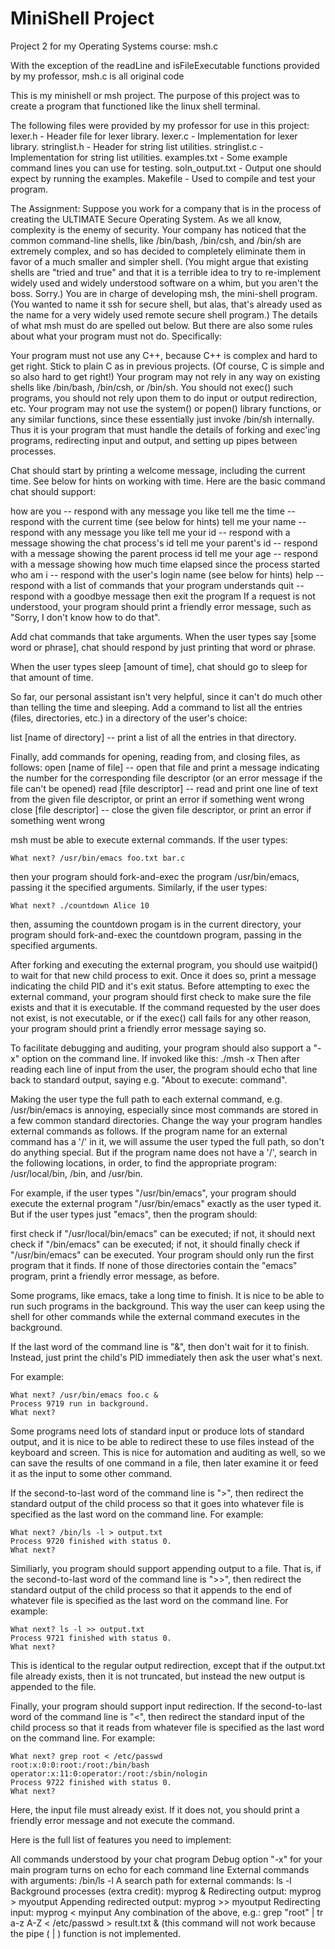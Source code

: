# MiniShell Project
Project 2 for my Operating Systems course: msh.c

With the exception of the readLine and isFileExecutable functions provided by my professor, msh.c is all original code

This is my minishell or msh project.
The purpose of this project was to create a program that functioned like the linux shell terminal.

The following files were provided by my professor for use in this project:
lexer.h - Header file for lexer library.
lexer.c - Implementation for lexer library.
stringlist.h - Header for string list utilities.
stringlist.c - Implementation for string list utilities.
examples.txt - Some example command lines you can use for testing.
soln_output.txt - Output one should expect by running the examples.
Makefile - Used to compile and test your program.

The Assignment:
Suppose you work for a company that is in the process of creating the ULTIMATE Secure Operating System. As we all know, complexity is the enemy of security. Your company has noticed that the common command-line shells, like /bin/bash, /bin/csh, and /bin/sh are extremely complex, and so has decided to completely eliminate them in favor of a much smaller and simpler shell. (You might argue that existing shells are "tried and true" and that it is a terrible idea to try to re-implement widely used and widely understood software on a whim, but you aren't the boss. Sorry.) You are in charge of developing msh, the mini-shell program. (You wanted to name it ssh for secure shell, but alas, that's already used as the name for a very widely used remote secure shell program.) The details of what msh must do are spelled out below. But there are also some rules about what your program must not do. Specifically:

Your program must not use any C++, because C++ is complex and hard to get right. Stick to plain C as in previous projects. (Of course, C is simple and so also hard to get right!)
Your program may not rely in any way on existing shells like /bin/bash, /bin/csh, or /bin/sh. You should not exec() such programs, you should not rely upon them to do input or output redirection, etc.
Your program may not use the system() or popen() library functions, or any similar functions, since these essentially just invoke /bin/sh internally.
Thus it is your program that must handle the details of forking and exec'ing programs, redirecting input and output, and setting up pipes between processes.

Chat should start by printing a welcome message, including the current time. See below for hints on working with time. Here are the basic command chat should support:

how are you -- respond with any message you like
tell me the time -- respond with the current time (see below for hints)
tell me your name -- respond with any message you like
tell me your id -- respond with a message showing the chat process's id
tell me your parent's id -- respond with a message showing the parent process id
tell me your age -- respond with a message showing how much time elapsed since the process started
who am i -- respond with the user's login name (see below for hints)
help -- respond with a list of commands that your program understands
quit -- respond with a goodbye message then exit the program
If a request is not understood, your program should print a friendly error message, such as "Sorry, I don't know how to do that".

Add chat commands that take arguments. When the user types say [some word or phrase], chat should respond by just printing that word or phrase.

When the user types sleep [amount of time], chat should go to sleep for that amount of time.

So far, our personal assistant isn't very helpful, since it can't do much other than telling the time and sleeping. Add a command to list all the entries (files, directories, etc.) in a directory of the user's choice:

list [name of directory] -- print a list of all the entries in that directory.

Finally, add commands for opening, reading from, and closing files, as follows:
open [name of file] -- open that file and print a message indicating the number for the corresponding file descriptor (or an error message if the file can't be opened)
read [file descriptor] -- read and print one line of text from the given file descriptor, or print an error if something went wrong
close [file descriptor] -- close the given file descriptor, or print an error if something went wrong


msh must be able to execute external commands. If the user types:

    What next? /usr/bin/emacs foo.txt bar.c
then your program should fork-and-exec the program /usr/bin/emacs, passing it the specified arguments. Similarly, if the user types:

    What next? ./countdown Alice 10
then, assuming the countdown progam is in the current directory, your program should fork-and-exec the countdown program, passing in the specified arguments.

After forking and executing the external program, you should use waitpid() to wait for that new child process to exit. Once it does so, print a message indicating the child PID and it's exit status.
Before attempting to exec the external command, your program should first check to make sure the file exists and that it is executable. 
If the command requested by the user does not exist, is not executable, or if the exec() call fails for any other reason, your program should print a friendly error message saying so.

To facilitate debugging and auditing, your program should also support a "-x" option on the command line. If invoked like this:
./msh -x
Then after reading each line of input from the user, the program should echo that line back to standard output, saying e.g. "About to execute: command".


Making the user type the full path to each external command, e.g. /usr/bin/emacs is annoying, especially since most commands are stored in a few common standard directories. Change the way your program handles external commands as follows. If the program name for an external command has a '/' in it, we will assume the user typed the full path, so don't do anything special. But if the program name does not have a '/', search in the following locations, in order, to find the appropriate program: /usr/local/bin, /bin, and /usr/bin.

For example, if the user types "/usr/bin/emacs", your program should execute the external program "/usr/bin/emacs" exactly as the user typed it. But if the user types just "emacs", then the program should:

first check if "/usr/local/bin/emacs" can be executed;
if not, it should next check if "/bin/emacs" can be executed;
if not, it should finally check if "/usr/bin/emacs" can be executed.
Your program should only run the first program that it finds. If none of those directories contain the "emacs" program, print a friendly error message, as before.


Some programs, like emacs, take a long time to finish. It is nice to be able to run such programs in the background. This way the user can keep using the shell for other commands while the external command executes in the background.

If the last word of the command line is "&", then don't wait for it to finish. Instead, just print the child's PID immediately then ask the user what's next.

For example:

    What next? /usr/bin/emacs foo.c &
    Process 9719 run in background.
    What next?

Some programs need lots of standard input or produce lots of standard output, and it is nice to be able to redirect these to use files instead of the keyboard and screen. This is nice for automation and auditing as well, so we can save the results of one command in a file, then later examine it or feed it as the input to some other command.

If the second-to-last word of the command line is ">", then redirect the standard output of the child process so that it goes into whatever file is specified as the last word on the command line. For example:

    What next? /bin/ls -l > output.txt
    Process 9720 finished with status 0.
    What next?
    
Similiarly, you program should support appending output to a file. That is, if the second-to-last word of the command line is ">>", then redirect the standard output of the child process so that it appends to the end of whatever file is specified as the last word on the command line. For example:

    What next? ls -l >> output.txt
    Process 9721 finished with status 0.
    What next?
This is identical to the regular output redirection, except that if the output.txt file already exists, then it is not truncated, but instead the new output is appended to the file. 

Finally, your program should support input redirection. If the second-to-last word of the command line is "<", then redirect the standard input of the child process so that it reads from whatever file is specified as the last word on the command line. For example:

    What next? grep root < /etc/passwd
    root:x:0:0:root:/root:/bin/bash
    operator:x:11:0:operator:/root:/sbin/nologin
    Process 9722 finished with status 0.
    What next?
Here, the input file must already exist. If it does not, you should print a friendly error message and not execute the command.

Here is the full list of features you need to implement:

All commands understood by your chat program
Debug option "-x" for your main program turns on echo for each command line
External commands with arguments: /bin/ls -l
A search path for external commands: ls -l
Background processes (extra credit): myprog &
Redirecting output: myprog > myoutput
Appending redirected output: myprog >> myoutput
Redirecting input: myprog < myinput
Any combination of the above, e.g.: grep "root" | tr a-z A-Z < /etc/passwd > result.txt & (this command will not work because the pipe ( | ) function is not implemented.











